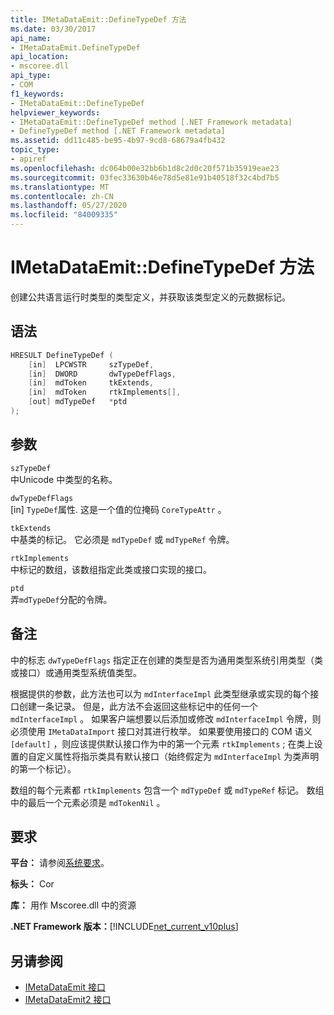 ```yaml
---
title: IMetaDataEmit::DefineTypeDef 方法
ms.date: 03/30/2017
api_name:
- IMetaDataEmit.DefineTypeDef
api_location:
- mscoree.dll
api_type:
- COM
f1_keywords:
- IMetaDataEmit::DefineTypeDef
helpviewer_keywords:
- IMetaDataEmit::DefineTypeDef method [.NET Framework metadata]
- DefineTypeDef method [.NET Framework metadata]
ms.assetid: dd11c485-be95-4b97-9cd8-68679a4fb432
topic_type:
- apiref
ms.openlocfilehash: dc064b00e32bb6b1d8c2d0c20f571b35919eae23
ms.sourcegitcommit: 03fec33630b46e78d5e81e91b40518f32c4bd7b5
ms.translationtype: MT
ms.contentlocale: zh-CN
ms.lasthandoff: 05/27/2020
ms.locfileid: "84009335"
---
```

# <a name="imetadataemitdefinetypedef-method"></a>IMetaDataEmit::DefineTypeDef 方法
创建公共语言运行时类型的类型定义，并获取该类型定义的元数据标记。  
  
## <a name="syntax"></a>语法  
  
```cpp  
HRESULT DefineTypeDef (
    [in]  LPCWSTR     szTypeDef,
    [in]  DWORD       dwTypeDefFlags,
    [in]  mdToken     tkExtends,
    [in]  mdToken     rtkImplements[],
    [out] mdTypeDef   *ptd  
);  
```  
  
## <a name="parameters"></a>参数  
 `szTypeDef`  
 中Unicode 中类型的名称。  
  
 `dwTypeDefFlags`  
 [in] `TypeDef`属性. 这是一个值的位掩码 `CoreTypeAttr` 。  
  
 `tkExtends`  
 中基类的标记。 它必须是 `mdTypeDef` 或 `mdTypeRef` 令牌。  
  
 `rtkImplements`  
 中标记的数组，该数组指定此类或接口实现的接口。  
  
 `ptd`  
 弄`mdTypeDef`分配的令牌。  
  
## <a name="remarks"></a>备注  
 中的标志 `dwTypeDefFlags` 指定正在创建的类型是否为通用类型系统引用类型（类或接口）或通用类型系统值类型。  
  
 根据提供的参数，此方法也可以为 `mdInterfaceImpl` 此类型继承或实现的每个接口创建一条记录。 但是，此方法不会返回这些标记中的任何一个 `mdInterfaceImpl` 。 如果客户端想要以后添加或修改 `mdInterfaceImpl` 令牌，则必须使用 `IMetaDataImport` 接口对其进行枚举。 如果要使用接口的 COM 语义 `[default]` ，则应该提供默认接口作为中的第一个元素 `rtkImplements` ; 在类上设置的自定义属性将指示类具有默认接口（始终假定为 `mdInterfaceImpl` 为类声明的第一个标记）。  
  
 数组的每个元素都 `rtkImplements` 包含一个 `mdTypeDef` 或 `mdTypeRef` 标记。 数组中的最后一个元素必须是 `mdTokenNil` 。  
  
## <a name="requirements"></a>要求  
 **平台：** 请参阅[系统要求](../../get-started/system-requirements.md)。  
  
 **标头：** Cor  
  
 **库：** 用作 Mscoree.dll 中的资源  
  
 **.NET Framework 版本：**[!INCLUDE[net_current_v10plus](../../../../includes/net-current-v10plus-md.md)]  
  
## <a name="see-also"></a>另请参阅

- [IMetaDataEmit 接口](imetadataemit-interface.md)
- [IMetaDataEmit2 接口](imetadataemit2-interface.md)
